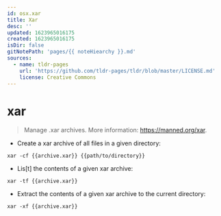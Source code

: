```yaml
---
id: osx.xar
title: Xar
desc: ''
updated: 1623965016175
created: 1623965016175
isDir: false
gitNotePath: 'pages/{{ noteHiearchy }}.md'
sources:
  - name: tldr-pages
    url: 'https://github.com/tldr-pages/tldr/blob/master/LICENSE.md'
    license: Creative Commons
---
```

# xar

> Manage .xar archives.
> More information: <https://manned.org/xar>.

- Create a xar archive of all files in a given directory:

`xar -cf {{archive.xar}} {{path/to/directory}}`

- Lis[t] the contents of a given xar archive:

`xar -tf {{archive.xar}}`

- Extract the contents of a given xar archive to the current directory:

`xar -xf {{archive.xar}}`

